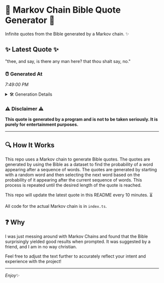 # 📖 Markov Chain Bible Quote Generator 📖

Infinite quotes from the Bible generated by a Markov chain. ✨

## ✨ Latest Quote ✨
"thee, and say, is there any man here? that thou shalt say, no."

### ⏰ Generated At
*7:49:00 PM*

<details>
    <summary>🛠️ Generation Details</summary>
    <p>
        <strong>🌱 Seed:</strong> thee,<br>
        <strong>🔄 Iterations:</strong> 12<br>
        <strong>📜 Context History:</strong><br>[ thee, ]: and<br>[ thee,, and ]: say,<br>[ thee,, and, say, ]: is<br>[ thee,, and, say,, is ]: there<br>[ thee,, and, say,, is, there ]: any<br>[ thee,, and, say,, is, there, any ]: man<br>[ and, say,, is, there, any, man ]: here?<br>[ say,, is, there, any, man, here? ]: that<br>[ is, there, any, man, here?, that ]: thou<br>[ there, any, man, here?, that, thou ]: shalt<br>[ any, man, here?, that, thou, shalt ]: say,<br>[ man, here?, that, thou, shalt, say, ]: no.<br>
    </p>
</details>

### ⚠️ Disclaimer ⚠️
**This quote is generated by a program and is not to be taken seriously. It is purely for entertainment purposes.**

---

## 🔍 How It Works

This repo uses a Markov chain to generate Bible quotes. The quotes are generated by using the Bible as a dataset to find the probability of a word appearing after a sequence of words. The quotes are generated by starting with a random word and then selecting the next word based on the probability of it appearing after the current sequence of words. This process is repeated until the desired length of the quote is reached.

This repo will update the latest quote in this README every 10 minutes. ⏳

All code for the actual Markov chain is in `index.ts`.

## ❓ Why

I was just messing around with Markov Chains and found that the Bible surprisingly yielded good results when prompted. 
It was suggested by a friend, and I am in no way christian.

Feel free to adjust the text further to accurately reflect your intent and experience with the project!

---

*Enjoy*✨
